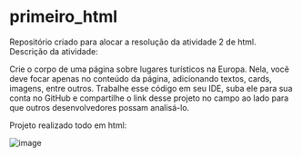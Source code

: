 # primeiro_html
Repositório criado para alocar a resolução da atividade 2 de html.
Descrição da atividade: 

Crie o corpo de uma página sobre lugares turísticos na Europa. Nela, você deve focar apenas no conteúdo da página, adicionando textos, cards, imagens, entre outros. 
Trabalhe esse código em seu IDE, suba ele para sua conta no GitHub e compartilhe o link desse projeto no campo ao lado para que outros desenvolvedores possam analisá-lo.

Projeto realizado todo em html:

![image](https://user-images.githubusercontent.com/127509838/230694997-c17c44e6-38a5-4078-8d30-034ae8448b4b.png)
